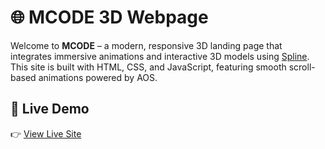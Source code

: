 # 🌐 MCODE 3D Webpage

Welcome to **MCODE** – a modern, responsive 3D landing page that integrates immersive animations and interactive 3D models using [Spline](https://spline.design). This site is built with HTML, CSS, and JavaScript, featuring smooth scroll-based animations powered by AOS.

## 🚀 Live Demo

👉 [View Live Site](https://robo-3d-webpage.netlify.app)


